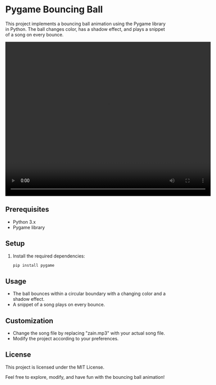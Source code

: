 # Pygame Bouncing Ball 

This project implements a bouncing ball animation using the Pygame library in Python. The ball changes color, has a shadow effect, and plays a snippet of a song on every bounce.


<video width="640" height="480" controls>
  <source src="https://raw.githubusercontent.com/zainmo11/Bouncing-ball/main/bounce.mp4" type="video/mp4">
  Your browser does not support the video tag.
</video>

## Prerequisites

- Python 3.x
- Pygame library

## Setup

1. Install the required dependencies:

   ```bash
   pip install pygame

## Usage

- The ball bounces within a circular boundary with a changing color and a shadow effect.
- A snippet of a song plays on every bounce.
## Customization
- Change the song file by replacing "zain.mp3" with your actual song file.
- Modify the project according to your preferences.

## License

This project is licensed under the MIT License.

Feel free to explore, modify, and have fun with the bouncing ball animation!
